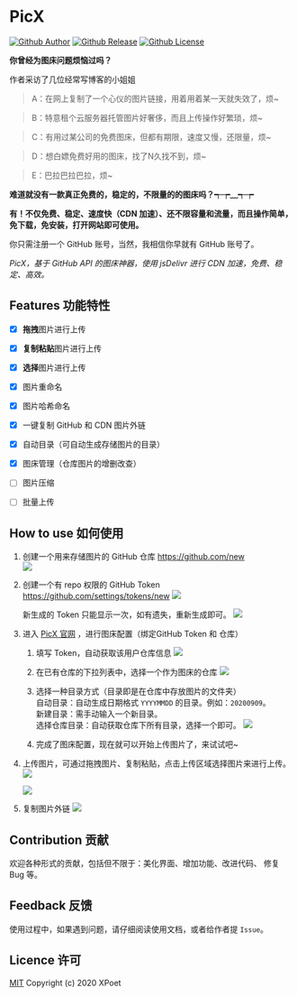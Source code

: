 # PicX

[![Github Author](https://img.shields.io/badge/author-XPoet-orange.svg)](https://github.com/XPoet)
[![Github Release](https://img.shields.io/github/release/XPoet/picx.svg)](https://github.com/XPoet/picx/releases)
[![Github License](https://img.shields.io/github/license/XPoet/picx.svg)](https://github.com/XPoet/picx/blob/master/LICENSE)

**你曾经为图床问题烦恼过吗？** 

作者采访了几位经常写博客的小姐姐

> A：在网上复制了一个心仪的图片链接，用着用着某一天就失效了，烦~

> B：特意租个云服务器托管图片好奢侈，而且上传操作好繁琐，烦~

> C：有用过某公司的免费图床，但都有期限，速度又慢，还限量，烦~

> D：想白嫖免费好用的图床，找了N久找不到，烦~

> E：巴拉巴拉巴拉，烦~

**难道就没有一款真正免费的，稳定的，不限量的的图床吗？┭┮﹏┭┮**

**有！不仅免费、稳定、速度快（CDN 加速）、还不限容量和流量，而且操作简单，免下载，免安装，打开网站即可使用。**

你只需注册一个 GitHub 账号，当然，我相信你早就有 GitHub 账号了。

_PicX，基于 GitHub API 的图床神器，使用 jsDelivr 进行 CDN 加速，免费、稳定、高效。_

## Features 功能特性

- [x] **拖拽**图片进行上传

- [x] **复制粘贴**图片进行上传

- [x] **选择**图片进行上传

- [x] 图片重命名

- [x] 图片哈希命名

- [x] 一键复制 GitHub 和 CDN 图片外链

- [x] 自动目录（可自动生成存储图片的目录）

- [x] 图床管理（仓库图片的增删改查）

- [ ] 图片压缩

- [ ] 批量上传

## How to use 如何使用

1. 创建一个用来存储图片的 GitHub 仓库 
   https://github.com/new  
   ![](https://cdn.jsdelivr.net/gh/XPoet/xpoet-image-hosting/PicX/image.j1486dtk68n.png)

2. 创建一个有 repo 权限的 GitHub Token
   https://github.com/settings/tokens/new
   ![](https://cdn.jsdelivr.net/gh/XPoet/xpoet-image-hosting/PicX/image.lpt1xl9fu.png)
   
   新生成的 Token 只能显示一次，如有遗失，重新生成即可。
   ![](https://cdn.jsdelivr.net/gh/XPoet/xpoet-image-hosting/PicX/image.krns6rvn9l.png)

3. 进入 [PicX 官网](https://xpoet.cn/picx) ，进行图床配置（绑定GitHub Token 和 仓库）

   1. 填写 Token，自动获取该用户仓库信息
      ![](https://cdn.jsdelivr.net/gh/XPoet/xpoet-image-hosting/PicX/image.g6952hwzk0b.png)
      
   2. 在已有仓库的下拉列表中，选择一个作为图床的仓库
      ![](https://cdn.jsdelivr.net/gh/XPoet/xpoet-image-hosting/PicX/image.6gt8pv21ig9.png)
      
   3. 选择一种目录方式（目录即是在仓库中存放图片的文件夹）  
      自动目录：自动生成日期格式 `YYYYMMDD` 的目录。例如：`20200909`。  
      新建目录：需手动输入一个新目录。  
      选择仓库目录：自动获取仓库下所有目录，选择一个即可。
      ![](https://cdn.jsdelivr.net/gh/XPoet/xpoet-image-hosting/PicX/image.xbquoyed5vi.png)
      
   4. 完成了图床配置，现在就可以开始上传图片了，来试试吧~   
             
4. 上传图片，可通过拖拽图片、复制粘贴，点击上传区域选择图片来进行上传。
   ![](https://cdn.jsdelivr.net/gh/XPoet/xpoet-image-hosting/PicX/image.jxsg2o9ie4b.png)
   
   ![](https://cdn.jsdelivr.net/gh/XPoet/xpoet-image-hosting/PicX/image.z4ry2u7ae1.png)

5. 复制图片外链
   ![](https://cdn.jsdelivr.net/gh/XPoet/xpoet-image-hosting/PicX/image.h6b57mhgtbr.png)

## Contribution 贡献

欢迎各种形式的贡献，包括但不限于：美化界面、增加功能、改进代码、 修复 Bug 等。

## Feedback 反馈

使用过程中，如果遇到问题，请仔细阅读使用文档，或者给作者提 `Issue`。

## Licence 许可

[MIT](https://github.com/XPoet/picx/blob/master/LICENSE) Copyright (c) 2020 XPoet
